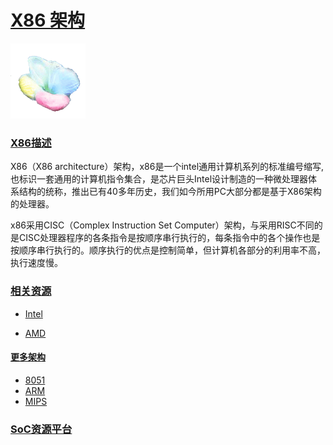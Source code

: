 ﻿# [X86 架构](https://github.com/sochub/X86)

[![sites](SoC/SoC.png)](http://www.qitas.cn) 

### [X86描述](https://github.com/sochub/X86/wiki) 

X86（X86 architecture）架构，x86是一个intel通用计算机系列的标准编号缩写,也标识一套通用的计算机指令集合，是芯片巨头Intel设计制造的一种微处理器体系结构的统称，推出已有40多年历史，我们如今所用PC大部分都是基于X86架构的处理器。

x86采用CISC（Complex Instruction Set Computer）架构，与采用RISC不同的是CISC处理器程序的各条指令是按顺序串行执行的，每条指令中的各个操作也是按顺序串行执行的。顺序执行的优点是控制简单，但计算机各部分的利用率不高，执行速度慢。

### [相关资源](https://github.com/sochub/X86) 

* [Intel](https://github.com/sochub/intel)

* [AMD](https://github.com/sochub/AMD)


#### [更多架构](https://github.com/sochub)

* [8051](https://github.com/sochub/8051)
* [ARM](https://github.com/sochub/ARM)
* [MIPS](https://github.com/sochub/MIPS)

###  [SoC资源平台](https://github.com/sochub)